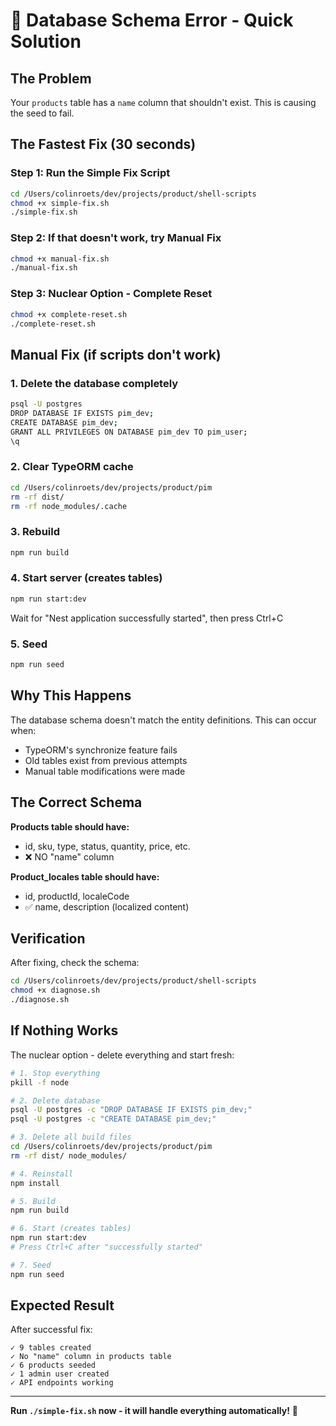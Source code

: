 # 🚨 Database Schema Error - Quick Solution

## The Problem
Your `products` table has a `name` column that shouldn't exist. This is causing the seed to fail.

## The Fastest Fix (30 seconds)

### Step 1: Run the Simple Fix Script
```bash
cd /Users/colinroets/dev/projects/product/shell-scripts
chmod +x simple-fix.sh
./simple-fix.sh
```

### Step 2: If that doesn't work, try Manual Fix
```bash
chmod +x manual-fix.sh
./manual-fix.sh
```

### Step 3: Nuclear Option - Complete Reset
```bash
chmod +x complete-reset.sh
./complete-reset.sh
```

## Manual Fix (if scripts don't work)

### 1. Delete the database completely
```bash
psql -U postgres
DROP DATABASE IF EXISTS pim_dev;
CREATE DATABASE pim_dev;
GRANT ALL PRIVILEGES ON DATABASE pim_dev TO pim_user;
\q
```

### 2. Clear TypeORM cache
```bash
cd /Users/colinroets/dev/projects/product/pim
rm -rf dist/
rm -rf node_modules/.cache
```

### 3. Rebuild
```bash
npm run build
```

### 4. Start server (creates tables)
```bash
npm run start:dev
```
Wait for "Nest application successfully started", then press Ctrl+C

### 5. Seed
```bash
npm run seed
```

## Why This Happens

The database schema doesn't match the entity definitions. This can occur when:
- TypeORM's synchronize feature fails
- Old tables exist from previous attempts
- Manual table modifications were made

## The Correct Schema

**Products table should have:**
- id, sku, type, status, quantity, price, etc.
- ❌ NO "name" column

**Product_locales table should have:**
- id, productId, localeCode
- ✅ name, description (localized content)

## Verification

After fixing, check the schema:
```bash
cd /Users/colinroets/dev/projects/product/shell-scripts
chmod +x diagnose.sh
./diagnose.sh
```

## If Nothing Works

The nuclear option - delete everything and start fresh:

```bash
# 1. Stop everything
pkill -f node

# 2. Delete database
psql -U postgres -c "DROP DATABASE IF EXISTS pim_dev;"
psql -U postgres -c "CREATE DATABASE pim_dev;"

# 3. Delete all build files
cd /Users/colinroets/dev/projects/product/pim
rm -rf dist/ node_modules/

# 4. Reinstall
npm install

# 5. Build
npm run build

# 6. Start (creates tables)
npm run start:dev
# Press Ctrl+C after "successfully started"

# 7. Seed
npm run seed
```

## Expected Result

After successful fix:
```
✓ 9 tables created
✓ No "name" column in products table
✓ 6 products seeded
✓ 1 admin user created
✓ API endpoints working
```

---

**Run `./simple-fix.sh` now - it will handle everything automatically!** 🚀
